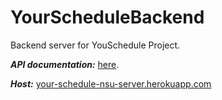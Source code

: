 # YourScheduleBackend
Backend server for YouSchedule Project.

***API documentation:*** [here](https://orange-shuttle-69284.postman.co/workspace/My-Workspace~f1a7d122-5cc1-48e1-8342-0704c395a472/documentation/11115374-243113bf-3f82-4428-90ec-e325b562777e).

***Host:*** [your-schedule-nsu-server.herokuapp.com](https://your-schedule-nsu-server.herokuapp.com/)
